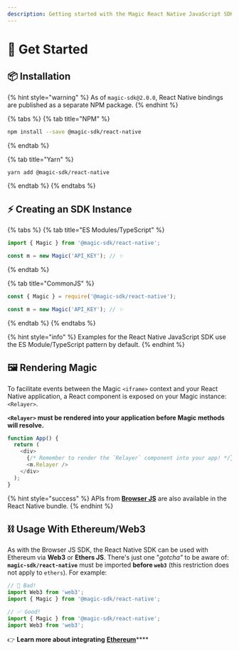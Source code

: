 ```yaml
---
description: Getting started with the Magic React Native JavaScript SDK
---
```


# 🚀 Get Started

## 📦 Installation

{% hint style="warning" %}
As of `magic-sdk@2.0.0`, React Native bindings are published as a separate NPM package.
{% endhint %}

{% tabs %}
{% tab title="NPM" %}
```bash
npm install --save @magic-sdk/react-native
```
{% endtab %}

{% tab title="Yarn" %}
```bash
yarn add @magic-sdk/react-native
```
{% endtab %}
{% endtabs %}

## ⚡️ Creating an SDK Instance

{% tabs %}
{% tab title="ES Modules/TypeScript" %}
```typescript
import { Magic } from '@magic-sdk/react-native';

const m = new Magic('API_KEY'); // ✨
```
{% endtab %}

{% tab title="CommonJS" %}
```typescript
const { Magic } = require('@magic-sdk/react-native');

const m = new Magic('API_KEY'); // ✨
```
{% endtab %}
{% endtabs %}

{% hint style="info" %}
Examples for the React Native JavaScript SDK use the ES Module/TypeScript pattern by default.
{% endhint %}

## 🖼 Rendering Magic

To facilitate events between the Magic `<iframe>` context and your React Native application, a React component is exposed on your Magic instance: `<Relayer>`.

**`<Relayer>` must be rendered into your application before Magic methods will resolve.**

```typescript
function App() {
  return (
    <div>
      {/* Remember to render the `Relayer` component into your app! */}
      <m.Relayer />
    </div>
  );
}
```

{% hint style="success" %}
APIs from [**Browser JS**](../browser-js/) are also available in the React Native bundle.
{% endhint %}

## ⛓ Usage With Ethereum/Web3

As with the Browser JS SDK, the React Native SDK can be used with Ethereum via **Web3** or **Ethers JS**. There's just one "_gotcha"_ to be aware of: **`magic-sdk/react-native`** must be imported **before `web3`** \(this restriction does not apply to `ethers`\). For example:

```typescript
// 🚫 Bad!
import Web3 from 'web3';
import { Magic } from '@magic-sdk/react-native';

// ✅ Good!
import { Magic } from '@magic-sdk/react-native';
import Web3 from 'web3';
```

👉 **Learn more about integrating** [**Ethereum**](../../advanced/ethereum/)\*\*\*\*

